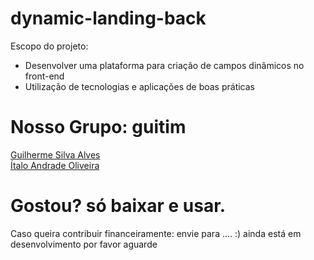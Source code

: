 # dynamic-landing-back

Escopo do projeto:
   * Desenvolver uma plataforma para criação de campos dinâmicos no front-end
   * Utilização de tecnologias e aplicações de boas práticas

# Nosso Grupo: guitim
  [Guilherme Silva Alves](https://github.com/guilhermebreed) <br>
  [Ítalo Andrade Oliveira](https://github.com/italoandrade04)

# Gostou? só baixar e usar.
 Caso queira contribuir financeiramente: envie para .... :) ainda está em desenvolvimento por favor aguarde 

